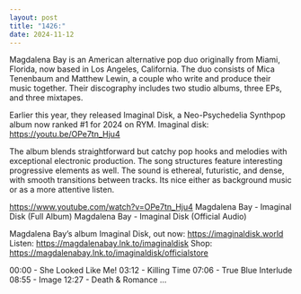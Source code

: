 ```yaml
---
layout: post
title: "1426:"
date: 2024-11-12
---
```


Magdalena Bay is an American alternative pop duo originally from Miami, Florida, now based in Los Angeles, California. The duo consists of Mica Tenenbaum and Matthew Lewin, a couple who write and produce their music together. Their discography includes two studio albums, three EPs, and three mixtapes.

Earlier this year, they released Imaginal Disk, a Neo-Psychedelia Synthpop album now ranked #1 for 2024 on RYM. Imaginal disk:
https://youtu.be/OPe7tn_Hju4

The album blends straightforward but catchy pop hooks and melodies with exceptional electronic production. The song structures feature interesting progressive elements as well. The sound is ethereal, futuristic, and dense, with smooth transitions between tracks. Its nice either as background music or as a more attentive listen.

https://www.youtube.com/watch?v=OPe7tn_Hju4
Magdalena Bay - Imaginal Disk (Full Album)
Magdalena Bay - Imaginal Disk (Official Audio)

Magdalena Bay’s album Imaginal Disk, out now: https://imaginaldisk.world
Listen: https://magdalenabay.lnk.to/imaginaldisk
Shop: https://magdalenabay.lnk.to/imaginaldisk/officialstore

00:00 - She Looked Like Me!
03:12 - Killing Time
07:06 - True Blue Interlude
08:55 - Image
12:27 - Death & Romance
...
